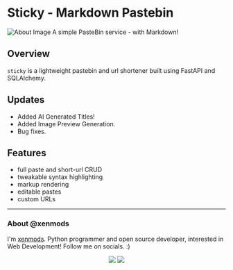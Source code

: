 # Sticky - Markdown Pastebin
![About Image](https://graph.org/file/1ccc161fa085d8b658335.jpg)
A simple PasteBin service - with Markdown!

## Overview
`sticky` is a lightweight pastebin and url shortener built using FastAPI and SQLAlchemy.

## Updates
- Added AI Generated Titles!
- Added Image Preview Generation.
- Bug fixes.

## Features
- full paste and short-url CRUD
- tweakable syntax highlighting
- markup rendering
- editable pastes
- custom URLs

***
### About @xenmods
I'm [xenmods](https://github.com/xenmods). Python programmer and open source developer, interested in Web Development! Follow me on socials. :)

<p align="center">
    <a href="https://github.com/xenmods"><img src="https://img.shields.io/badge/GitHub-100000?style=for-the-badge&logo=github&logoColor=white"></a>
    <a href="mailto:ilumomin04@gmail.com"><img src="https://img.shields.io/badge/Gmail-D14836?style=for-the-badge&logo=gmail&logoColor=white"></a>
</p>
